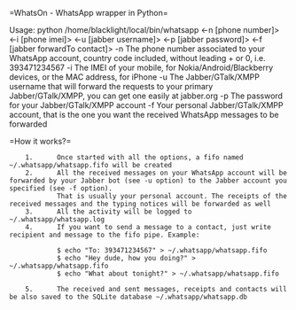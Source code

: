 =WhatsOn - WhatsApp wrapper in Python=

Usage: python /home/blacklight/local/bin/whatsapp <-n [phone number]> <-i [phone imei]> <-u [jabber username]> <-p [jabber password]> <-f [jabber forwardTo contact]>
        -n      The phone number associated to your WhatsApp account, country code included, without leading + or 0, i.e. 393471234567
        -i      The IMEI of your mobile, for Nokia/Android/Blackberry devices, or the MAC address, for iPhone
        -u      The Jabber/GTalk/XMPP username that will forward the requests to your primary Jabber/GTalk/XMPP, you can get one easily at jabber.org
        -p      The password for your Jabber/GTalk/XMPP account
        -f      Your personal Jabber/GTalk/XMPP account, that is the one you want the received WhatsApp messages to be forwarded

=How it works?=

        1.      Once started with all the options, a fifo named ~/.whatsapp/whatsapp.fifo will be created
        2.      All the received messages on your WhatsApp account will be forwarded by your Jabber bot (see -u option) to the Jabber account you specified (see -f option).
                That is usually your personal account. The receipts of the received messages and the typing notices will be forwarded as well
        3.      All the activity will be logged to ~/.whatsapp/whatsapp.log
        4.      If you want to send a message to a contact, just write recipient and message to the fifo pipe. Example:

                $ echo "To: 393471234567" > ~/.whatsapp/whatsapp.fifo
                $ echo "Hey dude, how you doing?" > ~/.whatsapp/whatsapp.fifo
                $ echo "What about tonight?" > ~/.whatsapp/whatsapp.fifo

        5.      The received and sent messages, receipts and contacts will be also saved to the SQLite database ~/.whatsapp/whatsapp.db

